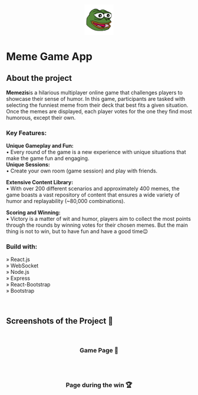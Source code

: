 <div align='center'><img style="width:16%" src='./public/logo.png'/></div>

# Meme Game App
<h2>About the project</h2>

<p><b>Memezis</b>is a hilarious multiplayer online game that challenges players to showcase their sense of humor. In this game, participants are tasked with selecting the funniest meme from their deck that best fits a given situation. Once the memes are displayed, each player votes for the one they find most humorous, except their own.

<h3>Key Features:</h3>
<b>Unique Gameplay and Fun:</b><br>
• Every round of the game is a new experience with unique situations that make the game fun and engaging.
<br>
<b>Unique Sessions:</b><br>
• Create your own room (game session) and play with friends.

<b>Extensive Content Library:</b><br>
• With over 200 different scenarios and approximately 400 memes, the game boasts a vast repository of content that ensures a wide variety of humor and replayability (~80,000 combinations).

<b>Scoring and Winning:</b><br>
• Victory is a matter of wit and humor, players aim to collect the most points through the rounds by winning votes for their chosen memes. But the main thing is not to win, but to have fun and have a good time😉</p>

<!-- 👉 Live site: <a href='https://memezis.app/'>Memezis</a> -->

<h3>Build with:</h3>

» React.js <br>
» WebSocket <br>
» Node.js <br>
» Express <br>
» React-Bootstrap <br>
» Bootstrap <br>

<br>

<h2>Screenshots of the Project 📸</h2>
<br>
<h3 align='center'>Game Page 🏡</h3>

<div align='center'>
<!-- <img src='./public/game.png'/> -->

</div>

<br><br>

<h3 align='center'>Page during the win 🏆</h3>

<div align='center'>
<!-- <img src='./public/winners-screen.png'/> -->
</div>